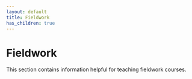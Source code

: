 ```yaml
---
layout: default
title: Fieldwork
has_children: true
---
```

# Fieldwork
This section contains information helpful for teaching fieldwork courses.
